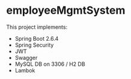 # employeeMgmtSystem

This project implements:
 - Spring Boot 2.6.4
 - Spring Security
 - JWT
 - Swagger
 - MySQL DB on 3306 / H2 DB
 - Lambok

